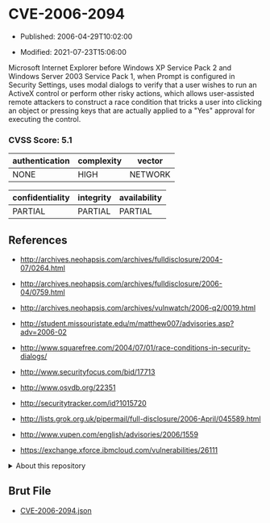 # CVE-2006-2094

- Published: 2006-04-29T10:02:00

- Modified: 2021-07-23T15:06:00

Microsoft Internet Explorer before Windows XP Service Pack 2 and Windows Server 2003 Service Pack 1, when Prompt is configured in Security Settings, uses modal dialogs to verify that a user wishes to run an ActiveX control or perform other risky actions, which allows user-assisted remote attackers to construct a race condition that tricks a user into clicking an object or pressing keys that are actually applied to a "Yes" approval for executing the control.

### CVSS Score: **5.1**

| authentication | complexity | vector |
| --- | --- | --- |
| NONE | HIGH | NETWORK |

| confidentiality | integrity | availability |
| --- | --- | --- |
| PARTIAL | PARTIAL | PARTIAL |

## References

* http://archives.neohapsis.com/archives/fulldisclosure/2004-07/0264.html

* http://archives.neohapsis.com/archives/fulldisclosure/2006-04/0759.html

* http://archives.neohapsis.com/archives/vulnwatch/2006-q2/0019.html

* http://student.missouristate.edu/m/matthew007/advisories.asp?adv=2006-02

* http://www.squarefree.com/2004/07/01/race-conditions-in-security-dialogs/

* http://www.securityfocus.com/bid/17713

* http://www.osvdb.org/22351

* http://securitytracker.com/id?1015720

* http://lists.grok.org.uk/pipermail/full-disclosure/2006-April/045589.html

* http://www.vupen.com/english/advisories/2006/1559

* https://exchange.xforce.ibmcloud.com/vulnerabilities/26111

<details>
<summary>About this repository</summary> 

  This repository is part of the project [Live Hack CVE](https://github.com/Live-Hack-CVE). Main website can be found [www.live-hack.org](https://www.live-hack.org) 
  
  Made by [Sn0wAlice](https://github.com/Sn0wAlice) for the people that care about security and need to have a feed of the latest CVEs. Hope you enjoy it, don't forget to star the repo and follow me on [Twitter](https://twitter.com/Sn0wAlice) and [Github](https://github.com/Sn0wAlice). And that is my [personnal website](https://www.alice-snow.me/)

  - [Home Page](https://github.com/Live-Hack-CVE)
  - [Framework](https://github.com/Live-Hack-CVE/cve-framework)
  - [CVE database](https://github.com/Live-Hack-CVE/full_database)
  - [Changelog](https://github.com/Live-Hack-CVE/Changelog)
</details>

## Brut File

* [CVE-2006-2094.json](https://raw.githubusercontent.com/Live-Hack-CVE/full_database/main/cves/2006/CVE-2006-2094.json)

